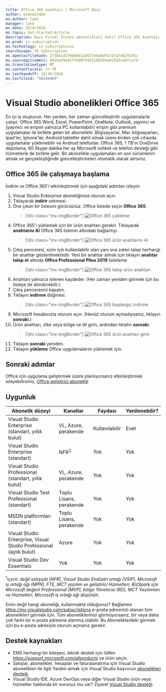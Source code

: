 ```yaml
---
title: Office 365 avantajı | Microsoft Docs
author: evanwindom
ms.author: lank
manager: lank
ms.date: 10/4/2018
ms.topic: Get-Started-Article
description: Bazı Visual Studio abonelikleri dahil Office 365 Avantajı hakkında bilgi edinin.
ms.prod: vs-subscription
ms.technology: vs-subscriptions
searchscope: VS Subscription
ms.openlocfilehash: 273bba31f0b080116677e9a8dfa727af462fb7bc
ms.sourcegitcommit: 401be39a42ffe007593528b5bba62583ca9fcafd
ms.translationtype: MT
ms.contentlocale: tr-TR
ms.lasthandoff: 10/30/2018
ms.locfileid: "50244469"
---
```

# <a name="office-365-in-visual-studio-subscriptions"></a>Visual Studio abonelikleri Office 365

En iyi iş oluşturun. Her yerden, her zaman güncelleştirilir uygulamalarla çalışır. Office 365 Word, Excel, PowerPoint, OneNote, Outlook, yayımcı ve (yayımcı ve erişimi yalnızca PC kullanılabilir) erişim gibi premium uygulamalar ile birlikte gelen bir aboneliktir. Bilgisayarlar, Mac bilgisayarları, İpad'ler, İphone'lar, Android tabletler dahil olmak üzere birden çok cihazda uygulamalar yüklenebilir ve Android telefonlar. Office 365, 1 TB'ın OneDrive depolama, 60 Skype dakika her ay Microsoft sohbet ve telefon desteği gibi hizmetlerle de birlikte gelir. Bir abonelikle uygulamaları en son sürümlerini almak ve gerçekleştiğinde güncelleştirmeleri otomatik olarak alırsınız.

## <a name="getting-started-with-office-365"></a>Office 365 ile çalışmaya başlama

İndirin ve Office 365'i etkinleştirmek için aşağıdaki adımları izleyin:
1. Visual Studio Enterprise aboneliğinize oturum açın.  
2. Tıklayarak **indirir** sekmesi.
3. Öne çıkan bir listesini görürsünüz. Office listede seçin **Office 365**. 
   > [!div class="mx-imgBorder"]
   > ![Office 365 yükleme](_img/vs-office365/vs-office365-downloads.png)
0. Office 365'i yüklemek için bir ürün anahtarı gerekir.  Tıklayarak **anahtarını Al** Office 365 listenin altındaki bağlantıyı.
   > [!div class="mx-imgBorder"]
   > ![Office 365 ürün anahtarını Al](_img/vs-office365/vs-office365-get-key.png)
0. Çıkış penceresi, sizin için kullanılabilir olan yanı sıra zaten talep herhangi bir anahtar gösterilmektedir.  Yeni bir anahtar almak için tıklayın **anahtar talep et** altında **Office Professional Pllus 2019** listeleme.
   > [!div class="mx-imgBorder"]
   > ![Office 365 talep ürün anahtarı](_img/vs-office365/vs-office365-claim-key.png)
0. Anahtarı yalnızca istenen kaydeder. (Her zaman yeniden görmek için bu listeye de döndürebilir.)
0. Çıkış penceresini kapatın.
0. Tıklayın **indirme** düğmesi. 
   > [!div class="mx-imgBorder"]
   > ![Office 365 başlangıç indirme](_img/vs-office365/vs-office365-download-button.png)
0. Microsoft hesabınızla oturum açın. (Henüz oturum açmadıysanız, tıklayın **sonraki**.)
0. Ürün anahtarı, ülke veya bölge ve dil girin, ardından tıklatın **sonraki**.
   > [!div class="mx-imgBorder"]
   > ![Office 365 ürün anahtarı girin](_img/vs-office365/vs-office365-enter-key.png)
0. Tıklayın **sonraki** yeniden.
0. Tıklayın **yükleme** Office uygulamalarını yüklemek için. 

## <a name="next-steps"></a>Sonraki adımlar

Office için uygulama geliştirmek üzere planlıyorsanız etkinleştirmek isteyebilirsiniz, [Office geliştirici aboneliği](vs-office-dev.md)


## <a name="eligibility"></a>Uygunluk

| Abonelik düzeyi                                                 |     Kanallar                                            | Faydası                                                          | Yenilenebilir?    |
|--------------------------------------------------------------------|---------------------------------------------------------|------------------------------------------------------------------|---------------|
| Visual Studio Enterprise (standart, yıllık bulut)   | VL, Azure, perakende| Kullanılabilir       |  Evet          |
| Visual Studio Enterprise (standart)   | NFR<sup>1</sup> | Yok       |  Yok          |
| Visual Studio Professional (standart, yıllık bulut) | VL, Azure, perakende                                       | Yok                                                            |  Yok          |
| Visual Studio Test Professional (standart)                         | Toplu Lisans, perakende                                              | Yok                                             |  Yok          |
| MSDN platformları (standart)                                          | Toplu Lisans, perakende                                              | Yok                                              |  Yok          |
| Visual Studio Enterprise, Visual Studio Professional (aylık bulut) | Azure | Yok | Yok |
| Visual Studio Dev Essentials | Yok  | Yok |Yok |

<sup>1</sup>*içerir: değil satışıyla (NFR), Visual Studio Endüstri ortağı (VSIP), Microsoft iş ortağı ağı (MPN), FTE, MCT yazılım ve geliştirici Hizmetleri, BizSpark için Microsoft değerli Professional (MVP), bölge Yöneticisi (RD), MCT Yazılımları ve Hizmetleri, Microsoft iş ortağı ağı düşünün.*

Emin değil hangi aboneliği, kullanmakta olduğunuz?  Bağlanma [ https://my.visualstudio.com/subscriptions ](https://my.visualstudio.com/subscriptions?wt.mc_id=o~msft~docs) e-posta adresinizi atanan tüm abonelikleri görmek için. Tüm aboneliklerinizi görmüyorsanız, bir veya daha çok farklı bir e-posta adresine atanmış olabilir.  Bu Aboneliklerdeki görmek için bu e-posta adresiyle oturum açmanız gerekir.

## <a name="support-resources"></a>Destek kaynakları
-  EMS herhangi bir bileşeni, teknik destek için lütfen https://support.microsoft.com/allproducts ve ürün seçin.
-  Satışlar, abonelikler, hesaplar ve faturalandırma için Visual Studio abonelikleri ile ilgili Yardım almak için Visual Studio başvurun [abonelikleri desteği](https://visualstudio.microsoft.com/subscriptions/support/).
-  Visual Studio IDE, Azure DevOps veya diğer Visual Studio ürün veya hizmetler hakkında bir sorunuz mu var?  Ziyaret [Visual Studio desteği](https://visualstudio.microsoft.com/support/).
